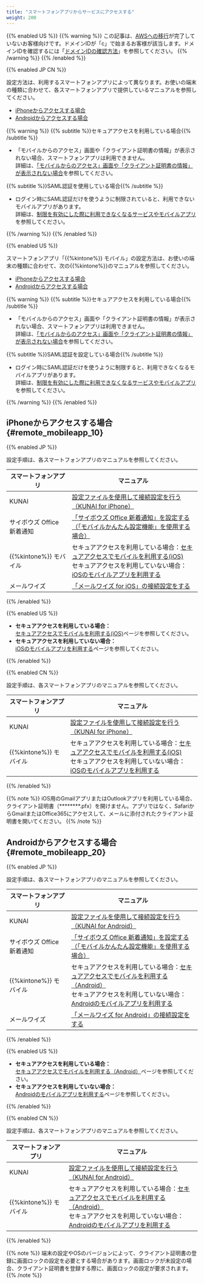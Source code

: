 ```yaml
---
title: "スマートフォンアプリからサービスにアクセスする"
weight: 200
---
```

{{% enabled US %}}
{{% warning %}}
この記事は、[AWSへの移行](https://www.kintone.com/aws-migration/)が完了していないお客様向けです。ドメインIDが「c」で始まるお客様が該当します。ドメインIDを確認するには「[ドメインIDの確認方法](/general/ja/admin/list_old/domainid.html)」を参照してください。
{{% /warning %}}
{{% /enabled %}}

{{% enabled JP CN %}}

設定方法は、利用するスマートフォンアプリによって異なります。お使いの端末の種類に合わせて、各スマートフォンアプリで提供しているマニュアルを参照してください。  

* [iPhoneからアクセスする場合](#remote_mobileapp_10)
* [Androidからアクセスする場合](#remote_mobileapp_20)

{{% warning %}}
{{% subtitle %}}セキュアアクセスを利用している場合{{% /subtitle %}}

* 「モバイルからのアクセス」画面や「クライアント証明書の情報」が表示されない場合、スマートフォンアプリは利用できません。  
  詳細は、[「モバイルからのアクセス」画面や「クライアント証明書の情報」が表示されない場合](/general/ja/user/list_access/access_service.html)を参照してください。

{{% subtitle %}}SAML認証を使用している場合{{% /subtitle %}}

* ログイン時にSAML認証だけを使うように制限されていると、利用できないモバイルアプリがあります。  
  詳細は、[制限を有効にした際に利用できなくなるサービスやモバイルアプリ](/general/ja/admin/list_externalservices/list_saml/saml_restriction.html#list_saml_saml_restriction_10)を参照してください。

{{% /warning %}}
{{% /enabled %}}

{{% enabled US %}}

スマートフォンアプリ「{{%kintone%}} モバイル」の設定方法は、お使いの端末の種類に合わせて、次の{{%kintone%}}のマニュアルを参照してください。

* [iPhoneからアクセスする場合](#remote_mobileapp_10)
* [Androidからアクセスする場合](#remote_mobileapp_20)

{{% warning %}}
{{% subtitle %}}セキュアアクセスを利用している場合{{% /subtitle %}}

* 「モバイルからのアクセス」画面や「クライアント証明書の情報」が表示されない場合、スマートフォンアプリは利用できません。  
  詳細は、[「モバイルからのアクセス」画面や「クライアント証明書の情報」が表示されない場合](/general/ja/user/list_access/access_service.html)を参照してください。

{{% subtitle %}}SAML認証を設定している場合{{% /subtitle %}}

* ログイン時にSAML認証だけを使うように制限すると、利用できなくなるモバイルアプリがあります。  
  詳細は、[制限を有効にした際に利用できなくなるサービスやモバイルアプリ](/general/ja/admin/list_externalservices/list_saml/saml_restriction.html#list_saml_saml_restriction_10)を参照してください。

{{% /warning %}}
{{% /enabled %}}

## iPhoneからアクセスする場合{#remote_mobileapp_10}

{{% enabled JP %}}

設定手順は、各スマートフォンアプリのマニュアルを参照してください。

| スマートフォンアプリ       | マニュアル                                                       |
| -------------------------- | ------------------------------------------------------------ |
| KUNAI                      | [設定ファイルを使用して接続設定を行う（KUNAI for iPhone）](https://manual.cybozu.co.jp/kunai/ip/setting/sa.html) |
| サイボウズ Office 新着通知 | [「サイボウズ Office 新着通知」を設定する（「モバイルかんたん設定機能」を使用する場合）](https://jp.cybozu.help/ja/o/user/secure/nsp/secure) |
| {{%kintone%}} モバイル      | セキュアアクセスを利用している場合：[セキュアアクセスでモバイルを利用する(iOS)](/k/ja/user/mobile_access/ios/secure_ios.html#ios_secure_ios_30)<br> セキュアアクセスを利用していない場合：[iOSのモバイルアプリを利用する](/k/ja/user/mobile_access/ios/mobileapp_ios.html) |
| メールワイズ       | [「メールワイズ for iOS」の接続設定をする](https://manual.cybozu.co.jp/mailwise_cloud/ios/setting.html#anchor02) |

{{% /enabled %}}

{{% enabled US %}}

* <b>セキュアアクセスを利用している場合：</b>  
  [セキュアアクセスでモバイルを利用する(iOS)](/k/ja/user/mobile_access/ios/secure_ios.html#ios_secure_ios_30)ページを参照してください。
* <b>セキュアアクセスを利用していない場合：</b>  
  [iOSのモバイルアプリを利用する](/k/ja/user/mobile_access/ios/mobileapp_ios.html)ページを参照してください。

{{% /enabled %}}

{{% enabled CN %}}

設定手順は、各スマートフォンアプリのマニュアルを参照してください。

| スマートフォンアプリ       | マニュアル                                                       |
| -------------------------- | ------------------------------------------------------------ |
| KUNAI                      | [設定ファイルを使用して接続設定を行う（KUNAI for iPhone）](https://manual.cybozu.co.jp/kunai/ip/setting/sa.html) |
| {{%kintone%}} モバイル      |セキュアアクセスを利用している場合：[セキュアアクセスでモバイルを利用する(iOS)](/k/ja/user/mobile_access/ios/secure_ios.html#ios_secure_ios_30)<br> セキュアアクセスを利用していない場合：[iOSのモバイルアプリを利用する](/k/ja/user/mobile_access/ios/mobileapp_ios.html) |

{{% /enabled %}}

{{% note %}}
iOS用のGmailアプリまたはOutlookアプリを利用している場合、クライアント証明書（********.pfx）を開けません。アプリではなく、SafariからGmailまたはOffice365にアクセスして、メールに添付されたクライアント証明書を開いてください。
{{% /note %}}

## Androidからアクセスする場合{#remote_mobileapp_20}

{{% enabled JP %}}

設定手順は、各スマートフォンアプリのマニュアルを参照してください。

| スマートフォンアプリ       | マニュアル                                                       |
| -------------------------- | ------------------------------------------------------------ |
| KUNAI                      | [設定ファイルを使用して接続設定を行う（KUNAI for Android）](https://manual.cybozu.co.jp/kunai/an/setting/sa.html) |
| サイボウズ Office 新着通知 | [「サイボウズ Office 新着通知」を設定する（「モバイルかんたん設定機能」を使用する場合）](https://jp.cybozu.help/ja/o/user/secure/ansp/secure)|
| {{%kintone%}} モバイル      |セキュアアクセスを利用している場合：[セキュアアクセスでモバイルを利用する（Android）](/k/ja/user/mobile_access/android/secure_android.html#android_secure_android_30)<br> セキュアアクセスを利用していない場合：[Androidのモバイルアプリを利用する](/k/ja/user/mobile_access/android/mobileapp_android.html)|
| メールワイズ       | [「メールワイズ for Android」の接続設定をする](https://manual.cybozu.co.jp/mailwise_cloud/android/setting.html#anchor01) |

{{% /enabled %}}

{{% enabled US %}}

* <b>セキュアアクセスを利用している場合：</b>  
  [セキュアアクセスでモバイルを利用する（Android）](/k/ja/user/mobile_access/android/secure_android.html#android_secure_android_30)ページを参照してください。
* <b>セキュアアクセスを利用していない場合：</b>  
  [Androidのモバイルアプリを利用する](/k/ja/user/mobile_access/android/mobileapp_android.html)ページを参照してください。

{{% /enabled %}}

{{% enabled CN %}}

設定手順は、各スマートフォンアプリのマニュアルを参照してください。

| スマートフォンアプリ       | マニュアル                                                       |
| -------------------------- | ------------------------------------------------------------ |
| KUNAI                      | [設定ファイルを使用して接続設定を行う（KUNAI for Android）](https://manual.cybozu.co.jp/kunai/an/setting/sa.html) |
| {{%kintone%}} モバイル      | セキュアアクセスを利用している場合：[セキュアアクセスでモバイルを利用する（Android）](/k/ja/user/mobile_access/android/secure_android.html#android_secure_android_30)<br> セキュアアクセスを利用していない場合：[Androidのモバイルアプリを利用する](/k/ja/user/mobile_access/android/mobileapp_android.html)|

{{% /enabled %}}

{{% note %}}
端末の設定やOSのバージョンによって、クライアント証明書の登録に画面ロックの設定を必要とする場合があります。画面ロックが未設定の場合、クライアント証明書を登録する際に、画面ロックの設定が要求されます。
{{% /note %}}
